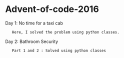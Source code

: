 # Advent-of-code-2016

Day 1: No time for a taxi cab 

       Here, I solved the problem using python classes.

Day 2: Bathroom Security
       
       Part 1 and 2 : Solved using python classes

